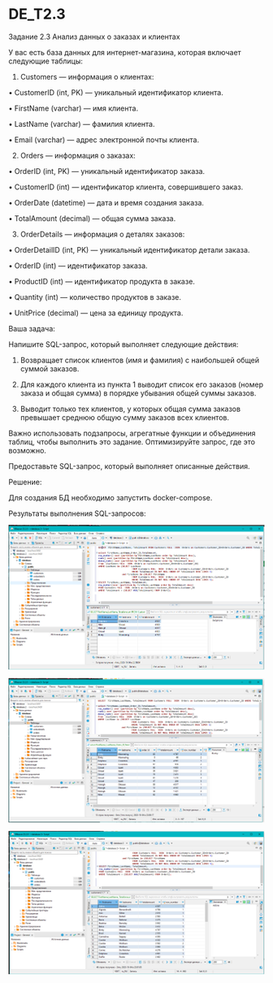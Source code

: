 ﻿# DE_T2.3
Задание 2.3
Анализ данных о заказах и клиентах

У вас есть база данных для интернет-магазина, которая включает следующие таблицы:

1. Customers — информация о клиентах:

• CustomerID (int, PK) — уникальный идентификатор клиента.

• FirstName (varchar) — имя клиента.

• LastName (varchar) — фамилия клиента.

• Email (varchar) — адрес электронной почты клиента.

2. Orders — информация о заказах:

• OrderID (int, PK) — уникальный идентификатор заказа.

• CustomerID (int) — идентификатор клиента, совершившего заказ.

• OrderDate (datetime) — дата и время создания заказа.

• TotalAmount (decimal) — общая сумма заказа.

3. OrderDetails — информация о деталях заказов:

• OrderDetailID (int, PK) — уникальный идентификатор детали заказа.

• OrderID (int) — идентификатор заказа.

• ProductID (int) — идентификатор продукта в заказе.

• Quantity (int) — количество продуктов в заказе.

• UnitPrice (decimal) — цена за единицу продукта.

Ваша задача:

Напишите SQL-запрос, который выполняет следующие действия:

1. Возвращает список клиентов (имя и фамилия) с наибольшей общей суммой заказов.

2. Для каждого клиента из пункта 1 выводит список его заказов (номер заказа и общая сумма) в порядке убывания общей суммы заказов.

3. Выводит только тех клиентов, у которых общая сумма заказов превышает среднюю общую сумму заказов всех клиентов.

Важно использовать подзапросы, агрегатные функции и объединения таблиц, чтобы выполнить это задание. Оптимизируйте запрос, где это возможно.

Предоставьте SQL-запрос, который выполняет описанные действия.

Решение:

Для создания БД необходимо запустить docker-compose.

Результаты выполнения SQL-запросов:

![Image alt](https://github.com/MOMIV/DE_T2.3/raw/main/pic/1.png)

![Image alt](https://github.com/MOMIV/DE_T2.3/raw/main/pic/2.png)

![Image alt](https://github.com/MOMIV/DE_T2.3/raw/main/pic/3.png)

